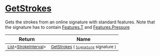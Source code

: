 # [GetStrokes](./StrokeHelper-100663404.md)

Gets the strokes from an online signature with standard features. Note that  the signature has to contain [Features.T](https://github.com/sigstat/sigstat/blob/develop/docs/md/SigStat/Common/Features.md) and [Features.Pressure](https://github.com/sigstat/sigstat/blob/develop/docs/md/SigStat/Common/Features.md)

| Return | Name | 
| --- | --- | 
| <sub>[List](https://docs.microsoft.com/en-us/dotnet/api/System.Collections.Generic.List-1)\<[StrokeInterval](./../StrokeInterval.md)></sub>| <sub>[GetStrokes](./StrokeHelper-100663404.md) ( [`Signature`](./../Signature.md) signature )</sub>| <br>


